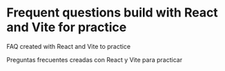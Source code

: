 # Frequent questions build with React and Vite for practice

FAQ created with React and Vite to practice

Preguntas frecuentes creadas con React y Vite para practicar
